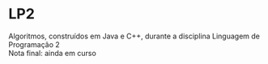# LP2
Algoritmos, construídos em Java e C++, durante a disciplina Linguagem de Programação 2  
Nota final: ainda em curso
